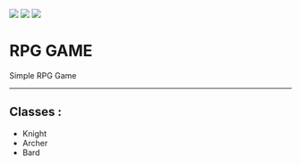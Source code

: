![](https://img.shields.io/badge/Owner-miloszlip%231337-ff69b4) ![](https://img.shields.io/badge/Finished-No-red)
![](https://img.shields.io/github/stars/miloszlip69/RPGgame) 
# RPG GAME

Simple RPG Game

---

## Classes :
 - Knight
 - Archer
 - Bard